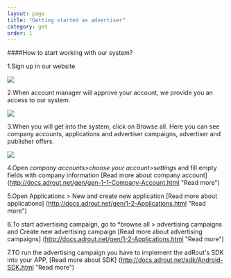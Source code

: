 ```yaml
---
layout: page
title: "Getting started as advertiser"
category: get
order: 1
---
```


####How to start working with our system?

1.Sign up in our website

<img src="{{ site.url }}/images/1-step.jpg"/>

2.When account manager will approve your account, we provide you an access to our system.

<img src="{{ site.url }}/images/2-step.jpg"/>

3.When you will get into the system, click on Browse all. Here you can see company accounts, applications and advertiser campaigns, advertiser and publisher offers.

<img src="{{ site.url }}/images/3-step.jpg"/>

4.Open *company accounts>choose your account>settings* and fill empty fields with company information [Read more about company account] (http://docs.adrout.net/gen/gen-1-1-Company-Account.html "Read more")

5.Open Applications > New and create new application [Read more about applications] (http://docs.adrout.net/gen/1-2-Applications.html "Read more")

6.To start advertising campaign, go to *browse all > advertising campaigns and Create new advertising campaign [Read more about advertising campaigns] (http://docs.adrout.net/gen/1-2-Applications.html "Read more")

7.TO run the advertising campaign you have to implement the adRout's SDK into your APP, [Read more about SDK] (http://docs.adrout.net/sdk/Android-SDK.html "Read more")